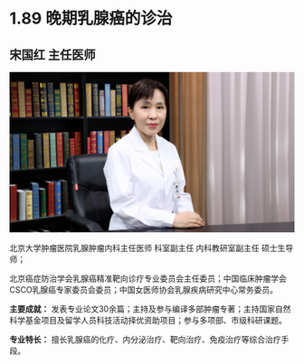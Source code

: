 # 1.89 晚期乳腺癌的诊治

## 宋国红 主任医师

![1678505059570](image/c01_89/1678505059570.png)

北京大学肿瘤医院乳腺肿瘤内科主任医师 科室副主任 内科教研室副主任 硕士生导师；

北京癌症防治学会乳腺癌精准靶向诊疗专业委员会主任委员；中国临床肿瘤学会CSCO乳腺癌专家委员会委员；中国女医师协会乳腺疾病研究中心常务委员。

**主要成就：** 发表专业论文30余篇；主持及参与编译多部肿瘤专著；主持国家自然科学基金项目及留学人员科技活动择优资助项目；参与多项部、市级科研课题。

**专业特长：** 擅长乳腺癌的化疗、内分泌治疗、靶向治疗、免疫治疗等综合治疗手段。
